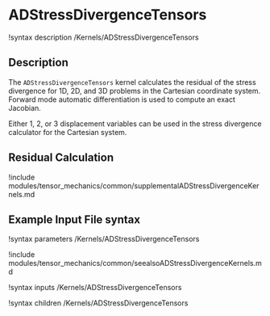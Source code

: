 # ADStressDivergenceTensors

!syntax description /Kernels/ADStressDivergenceTensors<RESIDUAL>

## Description

The `ADStressDivergenceTensors` kernel calculates the residual of the stress
divergence for 1D, 2D, and 3D problems in the Cartesian coordinate system.
Forward mode automatic differentiation is used to compute an exact Jacobian.

Either 1, 2, or 3 displacement variables can be used in the stress divergence
calculator for the Cartesian system.

## Residual Calculation

!include modules/tensor_mechanics/common/supplementalADStressDivergenceKernels.md

## Example Input File syntax

!syntax parameters /Kernels/ADStressDivergenceTensors<RESIDUAL>

!include modules/tensor_mechanics/common/seealsoADStressDivergenceKernels.md

!syntax inputs /Kernels/ADStressDivergenceTensors<RESIDUAL>

!syntax children /Kernels/ADStressDivergenceTensors<RESIDUAL>
